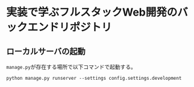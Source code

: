 # 実装で学ぶフルスタックWeb開発のバックエンドリポジトリ

## ローカルサーバの起動
`manage.py`が存在する場所で以下コマンドで起動する。
```
python manage.py runserver --settings config.settings.development
```